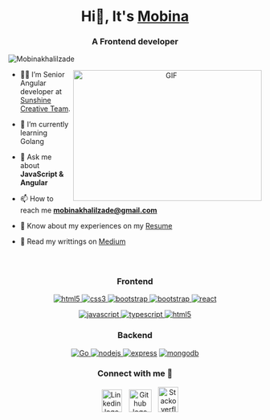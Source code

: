 <h1 align="center">Hi👋, It's
<a target="_blank" href="">Mobina</a>
</h1>

<h3 align="center">A Frontend developer</h3>

<p align="left">
<img src="https://komarev.com/ghpvc/?username=mobinakhalilzade" alt="Mobinakhalilzade" />
</p>

<a target="_blank" align="center">
  <img align="right" top="500" height="260" width="375" alt="GIF" src="https://media.giphy.com/media/BACNp4PYgXACSPujxi/giphy.gif">
</a>


- 👩‍💻 I’m Senior Angular developer at <a target="_blank" href="https://drive.google.com/file/d/17w01GAwFCKACeK3YYbeA1-C9bXeqWlZo/view?usp=share_link">Sunshine Creative Team</a>.

- 🌱 I’m currently learning Golang

- 💬 Ask me about **JavaScript & Angular**

- 📫 How to reach me **mobinakhalilzade@gmail.com**

- 📄 Know about my experiences on my <a target="_blank" href="https://drive.google.com/file/d/17w01GAwFCKACeK3YYbeA1-C9bXeqWlZo/view?usp=share_link">Resume</a>

- 📝 Read my writtings on [Medium](https://medium.com/@mobinaya) 

<br/>

<h2 align="center"><u><b>
<!-- Skills -->
</b></u></h2>

<h3 align="center">Frontend</h3>
<p align="center">
 
  <a href="https://www.w3.org/html/" target="_blank"> 
    <img src="https://img.shields.io/badge/html-E34F26.svg?style=for-the-badge&logo=html5&logoColor=white"
      alt="html5"/> 
  </a>
  <a href="https://www.w3schools.com/css/" target="_blank">
    <img src="https://img.shields.io/badge/css-1572B6.svg?style=for-the-badge&logo=css3&logoColor=white"
      alt="css3"/>
  </a>
      <a href="https://getbootstrap.com" target="_blank">
    <img src="https://img.shields.io/badge/bootstrap-7952B3.svg?style=for-the-badge&logo=bootstrap&logoColor=white"
      alt="bootstrap"/>
  </a>
      <a href="https://tailwindcss.com/" target="_blank">
    <img src="https://img.shields.io/badge/Tailwind_CSS-38B2AC?style=for-the-badge&logo=tailwind-css&logoColor=white"
      alt="bootstrap"/>
  </a>

   <a href="https://reactjs.org/" target="_blank"> 
    <img src="https://img.shields.io/badge/reactjs-61DAFB.svg?style=for-the-badge&logo=react&logoColor=black"
      alt="react"/> 
  </a>
</p>

<p align="center">
   <a href="https://developer.mozilla.org/en-US/docs/Web/JavaScript" target="_blank"> 
    <img src="https://img.shields.io/badge/Javascript-F7DF1E.svg?style=for-the-badge&logo=javascript&logoColor=black"
      alt="javascript"/> 
  </a>
  <a href="https://www.typescriptlang.org/" target="_blank"> 
    <img src="https://img.shields.io/badge/typescript-3178C6.svg?style=for-the-badge&logo=typescript&logoColor=white"
      alt="typescript"/>
  </a>
  <a href="https://angular.io/docs" target="_blank"> 
    <img src="https://img.shields.io/badge/Angular-DD0031?style=for-the-badge&logo=angular&logoColor=white"
      alt="html5"/> 
  </a>
  </p>

 <h3 align="center">Backend</h3>
<p align="center">

  <a href="https://golang.org" target="_blank">
  <img src="https://img.shields.io/badge/Go-00ADD8?style=for-the-badge&logo=go&logoColor=white"
    alt="Go"/>
</a>
  <a href="https://nodejs.org" target="_blank">
    <img src="https://img.shields.io/badge/node.js-339933.svg?style=for-the-badge&logo=nodedotjs&logoColor=white"
      alt="nodejs"/>
  </a>
  <a href="https://expressjs.com" target="_blank">
    <img src="https://img.shields.io/badge/express-000000.svg?style=for-the-badge&logo=express&logoColor=white"
      alt="express" /></a>
  <a href="https://www.mongodb.com/" target="_blank">
    <img src="https://img.shields.io/badge/mongodb-47A248.svg?style=for-the-badge&logo=mongodb&logoColor=white"
      alt="mongodb"/>
  </a>
</p> 

<h3 align="center" > Connect with me 🤝 </h3>

<p align="center">

 <div align="center"  class="icons-social" style="margin-left: 10px;">
        <a style="margin-left: 10px;"  target="_blank" href="https://www.linkedin.com/in/mobina-khalilzade/">
			<img width="40" height="45" src="https://olc-wordpress-assets.s3.amazonaws.com/uploads/2020/05/linkedin-icon.png"
            alt="Linkedin logo"></a>
        <a style="margin-left: 10px;" target="_blank" href="https://github.com/mobinakhalilzade">
		<img width="45" height="45" src="https://cdn-icons-png.flaticon.com/512/25/25231.png" alt="Github logo"></a>
		<a style="margin-left: 10px;" target="_blank" href="https://stackoverflow.com/users/11771605/mobina-khalilzade">
				<img width="40" height="50" src="https://upload.wikimedia.org/wikipedia/commons/thumb/e/ef/Stack_Overflow_icon.svg/768px-Stack_Overflow_icon.svg.png" alt="Stackoverflow logo"></a>
      </div>
</p>
